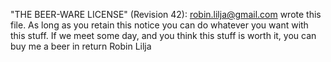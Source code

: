 "THE BEER-WARE LICENSE" (Revision 42):
<robin.lilja@gmail.com> wrote this file. As long as you retain this notice you
can do whatever you want with this stuff. If we meet some day, and you think
this stuff is worth it, you can buy me a beer in return Robin Lilja
